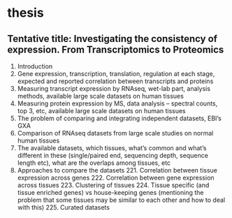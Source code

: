 # thesis
## Tentative title: Investigating the consistency of expression. From Transcriptomics to Proteomics

1. Introduction
  11. Gene expression, transcription, translation, regulation at each stage, expected and reported correlation between transcripts and proteins 
  12. Measuring transcript expression by RNAseq, wet-lab part, analysis methods, available large scale datasets on human tissues
  13. Measuring protein expression by MS, data analysis – spectral counts, top 3, etc, available large scale datasets on human tissues
  14. The problem of comparing and integrating independent datasets, EBI’s GXA
2. Comparison of RNAseq datasets from large scale studies on normal human tissues
  21. The available datasets, which tissues, what’s common and what’s different in these (single/paired end, sequencing depth, sequence length etc), what are the overlaps among tissues, etc
  22. Approaches to compare the datasets
    221. Correlation between tissue expression across genes
    222. Correlation between gene expression across tissues
    223. Clustering of tissues
    224. Tissue specific (and tissue enriched genes) vs house-keeping genes (mentioning the problem that some tissues may be similar to each other and how to deal with this)
    225. Curated datasets
